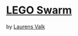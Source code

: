 # [LEGO Swarm](https://github.com/laurensvalk/legoswarm)

by [Laurens Valk](https://github.com/laurensvalk)
